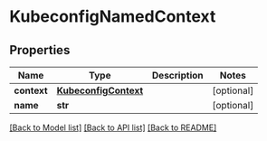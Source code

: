 # KubeconfigNamedContext

## Properties
Name | Type | Description | Notes
------------ | ------------- | ------------- | -------------
**context** | [**KubeconfigContext**](KubeconfigContext.md) |  | [optional] 
**name** | **str** |  | [optional] 

[[Back to Model list]](../README.md#documentation-for-models) [[Back to API list]](../README.md#documentation-for-api-endpoints) [[Back to README]](../README.md)


